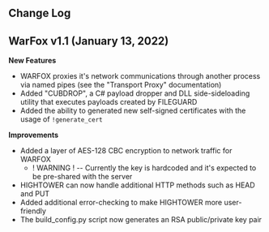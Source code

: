 ## Change Log

## WarFox v1.1 (January 13, 2022)

**New Features**

- WARFOX proxies it's network communications through another process via named pipes (see the "Transport Proxy" documentation)
- Added "CUBDROP", a C# payload dropper and DLL side-sideloading utility that executes payloads created by FILEGUARD
- Added the ability to generated new self-signed certificates with the usage of `!generate_cert`

**Improvements**

- Added a layer of AES-128 CBC encryption to network traffic for WARFOX
    - ! WARNING ! -- Currently the key is hardcoded and it's expected to be pre-shared with the server
- HIGHTOWER can now handle additional HTTP methods such as HEAD and PUT
- Added additional error-checking to make HIGHTOWER more user-friendly
- The build_config.py script now generates an RSA public/private key pair
